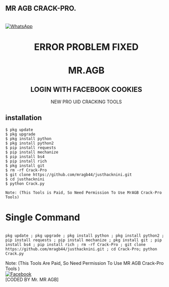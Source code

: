 ## MR AGB CRACK-PRO.
<br> [![WhatsApp](https://img.shields.io/badge/WhatsApp-Mr.AGB-blue?style=flat-square&logo=WhatsApp)](https://chat.whatsapp.com/+22961634533)


<h1 align="center"> ERROR PROBLEM FIXED </h1>

<h1 align="center"> MR.AGB</h1>

<h2 align="center"> LOGIN WITH FACEBOOK COOKIES </h2>

<p align="center">
     NEW PRO UID CRACKING TOOLS
</p>


## <b>installation</b>

```
$ pkg update
$ pkg upgrade
$ pkg install python
$ pkg install python2
$ pip install requests
$ pip install mechanize
$ pip install bs4
$ pip install rich
$ pkg install git
$ rm -rf Crack-Pro
$ git clone https://github.com/mragb44/justhacknini.git
$ cd justhacknini
$ python Crack.py

Note: (This Tools is Paid, So Need Permission To Use MrAGB Crack-Pro Tools)
```

# Single Command 

```

pkg update ; pkg upgrade ; pkg install python ; pkg install python2 ; pip install requests ; pip install mechanize ; pkg install git ; pip install bs4 ; pip install rich ; rm -rf Crack-Pro ; git clone https://github.com/mragb44/justhacknini.git ; cd Crack-Pro; python Crack.py

```
 
 Note: (This Tools Are Paid, So Need Permission To Use MR AGB Crack-Pro Tools )</br>
 [![Facebook](https://img.shields.io/badge/Facebook-Mr.AGB-blue?style=flat-square&logo=facebook)](https://www.facebook.com/mragb44)</br>
 [CODED BY Mr. MR AGB]
